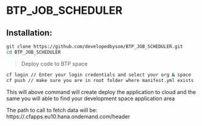 # BTP_JOB_SCHEDULER

## Installation:

```sh
git clone https://github.com/developedbysom/BTP_JOB_SCHEDULER.git
cd BTP_JOB_SCHEDULER
```
> Deploy code to BTP space

```sh
cf login // Enter your login credentials and select your org & space
cf push // make sure you are in root folder where manifest.yml exists
```
This will above command will create deploy the application to cloud and the same you will able to find your development 
space application  area

The path to call to fetch data will be:
https://<app name>.cfapps.eu10.hana.ondemand.com/header
